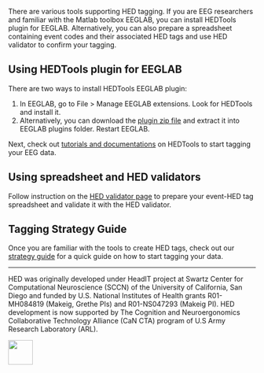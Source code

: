 There are various tools supporting HED tagging. If you are EEG researchers and familiar with the Matlab toolbox EEGLAB, you can install HEDTools plugin for EEGLAB. Alternatively, you can also prepare a spreadsheet containing event codes and their associated HED tags and use HED validator to confirm your tagging.

## Using HEDTools plugin for EEGLAB
There are two ways to install HEDTools EEGLAB plugin:
1. In EEGLAB, go to File > Manage EEGLAB extensions. Look for HEDTools and install it.
2. Alternatively, you can download the [plugin zip file](https://github.com/hed-standard/hed-matlab/tree/master/EEGLABPlugin) and extract it into EEGLAB plugins folder. Restart EEGLAB.

Next, check out [tutorials and documentations](eeglab)  on HEDTools to start tagging your EEG data.

## Using spreadsheet and HED validators
Follow instruction on the [HED validator page](http://visual.cs.utsa.edu/hed/help) to prepare your event-HED tag spreadsheet and validate it with the HED validator.

## Tagging Strategy Guide
Once you are familiar with the tools to create HED tags, check out our [strategy guide](pdf/HEDTaggingStrategyGuide.pdf) for a quick guide on how to start tagging your data.

***

HED was originally developed under HeadIT project at Swartz Center for Computational Neuroscience (SCCN) of the University of California, San Diego and funded by U.S. National Institutes of Health grants R01-MH084819 (Makeig, Grethe PIs) and R01-NS047293 (Makeig PI). HED development is now supported by The Cognition and Neuroergonomics Collaborative Technology Alliance (CaN CTA) program of U.S Army Research Laboratory (ARL).
<div width = "100%">
<div width = "100%" align = "center" style="float:left">
<a href="http://www.arl.army.mil/"  align="center"><img src="/images/ARL_logo.png" align="centeer" height="50px" ></a>
</div>
</div>
<p/>
